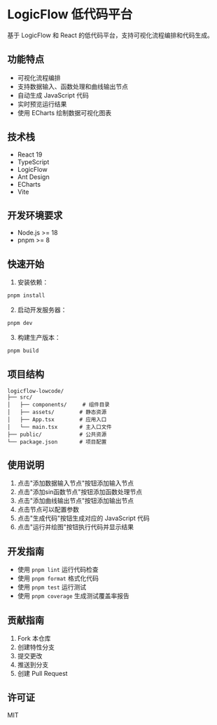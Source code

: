 # LogicFlow 低代码平台

基于 LogicFlow 和 React 的低代码平台，支持可视化流程编排和代码生成。

## 功能特点

- 可视化流程编排
- 支持数据输入、函数处理和曲线输出节点
- 自动生成 JavaScript 代码
- 实时预览运行结果
- 使用 ECharts 绘制数据可视化图表

## 技术栈

- React 19
- TypeScript
- LogicFlow
- Ant Design
- ECharts
- Vite

## 开发环境要求

- Node.js >= 18
- pnpm >= 8

## 快速开始

1. 安装依赖：

```bash
pnpm install
```

2. 启动开发服务器：

```bash
pnpm dev
```

3. 构建生产版本：

```bash
pnpm build
```

## 项目结构

```
logicflow-lowcode/
├── src/
│   ├── components/     # 组件目录
│   ├── assets/        # 静态资源
│   ├── App.tsx        # 应用入口
│   └── main.tsx       # 主入口文件
├── public/            # 公共资源
└── package.json       # 项目配置
```

## 使用说明

1. 点击"添加数据输入节点"按钮添加输入节点
2. 点击"添加sin函数节点"按钮添加函数处理节点
3. 点击"添加曲线输出节点"按钮添加输出节点
4. 点击节点可以配置参数
5. 点击"生成代码"按钮生成对应的 JavaScript 代码
6. 点击"运行并绘图"按钮执行代码并显示结果

## 开发指南

- 使用 `pnpm lint` 运行代码检查
- 使用 `pnpm format` 格式化代码
- 使用 `pnpm test` 运行测试
- 使用 `pnpm coverage` 生成测试覆盖率报告

## 贡献指南

1. Fork 本仓库
2. 创建特性分支
3. 提交更改
4. 推送到分支
5. 创建 Pull Request

## 许可证

MIT
